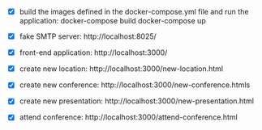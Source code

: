 - [x] build the images defined in the docker-compose.yml file and run the application:
      docker-compose build
      docker-compose up

- [x] fake SMTP server: http://localhost:8025/
- [x] front-end application: http://localhost:3000/
- [x] create new location: http://localhost:3000/new-location.html
- [x] create new conference: http://localhost:3000/new-conference.htmls
- [x] create new presentation: http://localhost:3000/new-presentation.html
- [x] attend conference: http://localhost:3000/attend-conference.html
